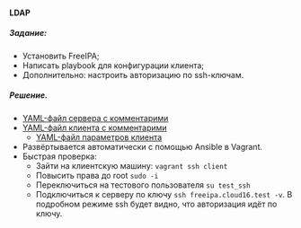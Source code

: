 #### LDAP


##### Задание:
 - Установить FreeIPA;
 - Написать playbook для конфигурации клиента;
 - Дополнительно: настроить авторизацию по ssh-ключам.


##### Решение.
- [YAML-файл сервера с комментарими](ansible_repo/roles/freeipa_server/tasks/main.yml)
- [YAML-файл клиента с комментарими](ansible_repo/roles/freeipa_client/tasks/main.yml)
  - [YAML-файл параметров клиента](ansible_repo/host_vars/client.yml)
- Развёртывается автоматически с помощью Ansible в Vagrant.
- Быстрая проверка:
  - Зайти на клиентскую машину: ```vagrant ssh client```
  - Повысить права до root ```sudo -i```
  - Переключиться на тестового пользователя ```su test_ssh```
  - Подключиться к серверу по ключу ```ssh freeipa.cloud16.test -v```. В подробном режиме ssh будет видно, что авторизация идёт по ключу.
